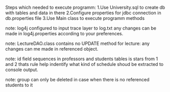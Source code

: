 Steps which needed to execute programm:
1.Use University.sql to create db with tables and data in there
2.Configure properties for jdbc connection in db.properties file
3.Use Main class to execute programm methods

note: log4j configured to input trace layer to log.txt
any changes can be made in log4j.properties according to your
preferences.

note: LectureDAO.class contains no UPDATE method for lecture:
any changes can me made in referenced object.

note: id field sequences in professors and students tables is stars from 1 and 2 
thats rule help indentify what kind of schedule shoud be extracted to console output.

note: group can only be deleted in case when there is no referenced students to it
